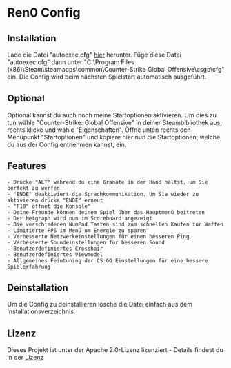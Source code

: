 # Ren0 Config

## Installation

Lade die Datei "autoexec.cfg" [hier](https://github.com/MrFlashGame/ren0-config/releases/download/2.3.1/autoexec.cfg) herunter. Füge diese Datei "autoexec.cfg" dann unter "C:\Program Files (x86)\Steam\steamapps\common\Counter-Strike Global Offensive\csgo\cfg" ein.
Die Config wird beim nächsten Spielstart automatisch ausgeführt.

## Optional

Optional kannst du auch noch meine Startoptionen aktivieren. Um dies zu tun wähle "Counter-Strike: Global Offensive" 
in deiner Steambibliothek aus, rechts klicke und wähle "Eigenschaften". Öffne unten rechts den Menüpunkt "Startoptionen" und kopiere
hier nun die Startoptionen, welche du aus der Config entnehmen kannst, ein.

## Features
```
- Drücke "ALT" während du eine Granate in der Hand hältst, um Sie perfekt zu werfen
- "ENDE" deaktiviert die Sprachkommunikation. Um Sie wieder zu aktivieren drücke "ENDE" erneut
- "F10" öffnet die Konsole"
- Deine Freunde können deinem Spiel über das Hauptmenü beitreten
- Der Netgraph wird nun im Scoreboard angezeigt
- Die verschiedenen NumPad Tasten sind zum schnellen Kaufen für Waffen
- Limitierte FPS im Menü um Energie zu sparen
- Verbesserte Netzwerkeinstellungen für einen besseren Ping
- Verbesserte Soundeinstellungen für besseren Sound
- Benutzerdefiniertes Crosshair
- Benutzerdefiniertes Viewmodel
- Allgemeines Feintuning der CS:GO Einstellungen für eine bessere Spielerfahrung
```


## Deinstallation 

Um die Config zu deinstallieren lösche die Datei einfach aus dem Installationsverzeichnis.

## Lizenz

Dieses Projekt ist unter der Apache 2.0-Lizenz lizenziert - Details findest du in der [Lizenz](https://github.com/MrFlashGame/Ren0-Config/blob/master/LICENSE.md)
